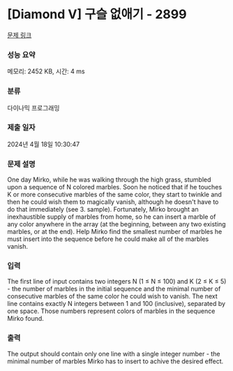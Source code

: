 # [Diamond V] 구슬 없애기 - 2899 

[문제 링크](https://www.acmicpc.net/problem/2899) 

### 성능 요약

메모리: 2452 KB, 시간: 4 ms

### 분류

다이나믹 프로그래밍

### 제출 일자

2024년 4월 18일 10:30:47

### 문제 설명

<p>One day Mirko, while he was walking through the high grass, stumbled upon a sequence of N colored marbles. Soon he noticed that if he touches K or more consecutive marbles of the same color, they start to twinkle and then he could wish them to magically vanish, although he doesn't have to do that immediately (see 3. sample). Fortunately, Mirko brought an inexhaustible supply of marbles from home, so he can insert a marble of any color anywhere in the array (at the beginning, between any two existing marbles, or at the end). Help Mirko find the smallest number of marbles he must insert into the sequence before he could make all of the marbles vanish.</p>

<p> </p>

### 입력 

 <p>The first line of input contains two integers N (1 ≤ N ≤ 100) and K (2 ≤ K ≤ 5) - the number of marbles in the initial sequence and the minimal number of consecutive marbles of the same color he could wish to vanish. The next line contains exactly N integers between 1 and 100 (inclusive), separated by one space. Those numbers represent colors of marbles in the sequence Mirko found.</p>

<p> </p>

### 출력 

 <p>The output should contain only one line with a single integer number - the minimal number of marbles Mirko has to insert to achive the desired effect.</p>

<p> </p>

